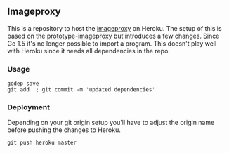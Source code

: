 ## Imageproxy

This is a repository to host the [imageproxy](https://github.com/willnorris/imageproxy) on Heroku. The setup of this is based on the [prototype-imageproxy](https://github.com/oreillymedia/prototype-imageproxy) but introduces a few changes. Since Go 1.5 it's no longer possible to import a program. This doesn't play well with Heroku since it needs all dependencies in the repo.

### Usage

```shell
godep save
git add .; git commit -m 'updated dependencies'
```

### Deployment
Depending on your git origin setup you'll have to adjust the origin name before pushing the changes to Heroku.

```shell
git push heroku master
```
